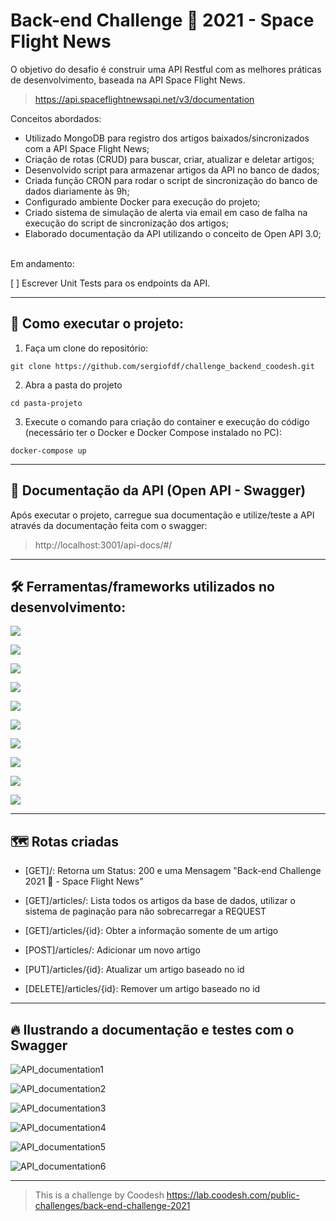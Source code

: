 # Back-end Challenge 🏅 2021 - Space Flight News

O objetivo do desafio é construir uma API Restful com as melhores práticas de desenvolvimento, baseada na API Space Flight News.
>https://api.spaceflightnewsapi.net/v3/documentation


Conceitos abordados:
- Utilizado MongoDB para registro dos artigos baixados/sincronizados com a API Space Flight News;
- Criação de rotas (CRUD) para buscar, criar, atualizar e deletar artigos;
- Desenvolvido script para armazenar artigos da API no banco de dados;
- Criada função CRON para rodar o script de sincronização do banco de dados diariamente às 9h;
- Configurado ambiente Docker para execução do projeto;
- Criado sistema de simulação de alerta via email em caso de falha na execução do script de sincronização dos artigos;
- Elaborado documentação da API utilizando o conceito de Open API 3.0;

<br>
Em andamento:

[  ] Escrever Unit Tests para os endpoints da API.

---

## 🚀 Como executar o projeto:
1. Faça um clone do repositório:

`git clone https://github.com/sergiofdf/challenge_backend_coodesh.git`

2. Abra a pasta do projeto

`cd pasta-projeto`

3. Execute o comando para criação do container e execução do código (necessário ter o Docker e Docker Compose instalado no PC):

`docker-compose up`

---
## 📘 Documentação da API (Open API - Swagger)

Após executar o projeto, carregue sua documentação e utilize/teste a API através da documentação feita com o swagger:

> http://localhost:3001/api-docs/#/

---

## 🛠 Ferramentas/frameworks utilizados no desenvolvimento:


 ![](https://img.shields.io/badge/Typescript-4.5.5-blue)

 ![](https://img.shields.io/badge/Node-14.17.2-green)

 ![](https://img.shields.io/badge/Express-4.17.2-yellow)

 ![](https://img.shields.io/badge/MongoDB-4.4.11-green)

 ![](https://img.shields.io/badge/Jest-27.4.7-blue)

 ![](https://img.shields.io/badge/Mongoose-6.1.7-red)

 ![](https://img.shields.io/badge/NodeSchedule-2.1.0-orange)

 ![](https://img.shields.io/badge/NodeMailer-6.7.2-purple)

 ![](https://img.shields.io/badge/Swagger-6.7.2-green)

 ![](https://img.shields.io/badge/Eslint-8.7.0-yellow)


 ---

## 🗺 Rotas criadas

- [GET]/:  Retorna um Status: 200 e uma Mensagem "Back-end Challenge 2021 🏅 - Space Flight News"

- [GET]/articles/:   Lista todos os artigos da base de dados, utilizar o sistema de paginação para não sobrecarregar a REQUEST

- [GET]/articles/{id}: Obter a informação somente de um artigo

- [POST]/articles/: Adicionar um novo artigo

- [PUT]/articles/{id}: Atualizar um artigo baseado no id


- [DELETE]/articles/{id}: Remover um artigo baseado no id


---

## 🔥 Ilustrando a documentação e testes com o Swagger
![API_documentation1](https://user-images.githubusercontent.com/84455399/151901665-925ea07f-e509-4fef-9745-00b3d8f4a71e.png)

![API_documentation2](https://user-images.githubusercontent.com/84455399/151901669-46a9cd9b-67f9-4cab-bf0f-198abefb9b41.png)

![API_documentation3](https://user-images.githubusercontent.com/84455399/151901671-95a90a03-9fb3-4de7-9790-d73b1d02f217.png)

![API_documentation4](https://user-images.githubusercontent.com/84455399/151901675-56185b43-a003-4b0f-badc-3bedbcbc7a66.png)

![API_documentation5](https://user-images.githubusercontent.com/84455399/151901676-6ee04c26-4f2d-4136-8974-4454965ddf86.png)

![API_documentation6](https://user-images.githubusercontent.com/84455399/151901679-e91182eb-16ef-4f25-bc23-cce8b2e4f8f1.png)

---
> This is a challenge by Coodesh
> https://lab.coodesh.com/public-challenges/back-end-challenge-2021
